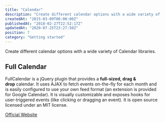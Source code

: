 ```yaml
---
title: "Calendar"
description: "Create different calendar options with a wide variety of Calendar libraries."
createdAt: "2015-03-09T00:00:00Z"
publishedAt: "2018-02-27T22:52:17Z"
updatedAt: "2020-07-25T23:27:50Z"
position: 7
category: "Getting started"
---
```


<docs-social-warning></docs-social-warning>

Create different calendar options with a wide variety of Calendar libraries.

## Full Calendar

FullCalendar is a jQuery plugin that provides a **full-sized, drag & drop** calendar. It uses AJAX to fetch events on-the-fly for each month and is easily configured to use your own feed format (an extension is provided for Google Calendar). It is visually customizable and exposes hooks for user-triggered events (like clicking or dragging an event). It is open source licensed under an MIT license.

[Official Website](https://github.com/fullcalendar/fullcalendar)
